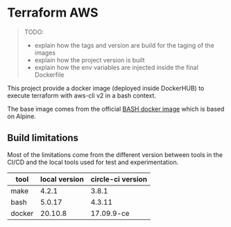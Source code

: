 Terraform AWS
=============

> TODO: 
> * explain how the tags and version are build for the taging of the images
> * explain how the project version is built
> * explain how the env variables are injected inside the final Dockerfile
> 

This project provide a docker image (deployed inside DockerHUB)
to execute terraform with aws-cli v2 in a bash context.

The base image comes from the official [BASH docker image](https://hub.docker.com/_/bash)
which is based on Alpine.

Build limitations
-----------------

Most of the limitations come from the different version between
tools in the CI/CD and the local tools used for test and experimentation.

| tool   | local version |  circle-ci version |
|--------|---------------|--------------------|
| make   | 4.2.1         | 3.8.1              |
| bash   | 5.0.17        | 4.3.11             |
| docker | 20.10.8       | 17.09.9-ce         |
    